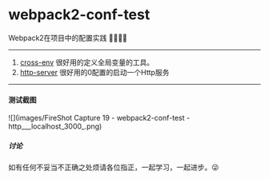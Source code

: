 # webpack2-conf-test
Webpack2在项目中的配置实践 :clap::clap::clap::100:
***

1. [cross-env](https://www.npmjs.com/package/cross-env) 很好用的定义全局变量的工具。
2. [http-server](https://www.npmjs.com/package/http-server) 很好用的0配置的启动一个Http服务

***
#### 测试截图
![](images/FireShot Capture 19 - webpack2-conf-test - http___localhost_3000_.png)

##### 讨论
如有任何不妥当不正确之处烦请各位指正，一起学习，一起进步。:stuck_out_tongue_winking_eye:
